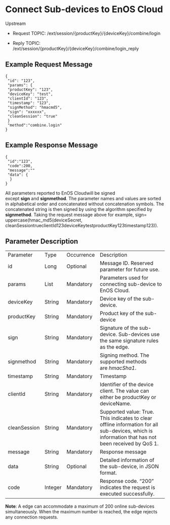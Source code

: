 # Connect Sub-devices to EnOS Cloud

Upstream
- Request TOPIC: /ext/session/{productKey}/{deviceKey}/combine/login

- Reply TOPIC:
    /ext/session/{productKey}/{deviceKey}/combine/login_reply

## Example Request Message

```
{
 "id": "123",
 "params": {
 "productKey": "123",
 "deviceKey": "test",
 "clientId": "123",
 "timestamp": "123",
 "signMethod": "hmacmd5",
 "sign": "xxxxxx",
 "cleanSession": "true"
 }
 "method":"combine.login"
}

```

## Example Response Message

```
{
 "id":"123",
 "code":200,
 "message":""
 "data": {
  }
}

```

All parameters reported to EnOS Cloudwill be signed
except **sign** and **signmethod**. The parameter names and values are
sorted in alphabetical order and concatenated without concatenation
symbols. The concatenated string is then signed by using the algorithm
specified by **signmethod**. Taking the request message above for
example, sign= uppercase(hmac_md5(deviceSecret,
cleanSessiontrueclientId123deviceKeytestproductKey123timestamp123)).

## Parameter Description

<table>
  <tr>
    <td>Parameter</td>
    <td>Type</td>
    <td>Occurrence</td>
    <td>Description</td>
  </tr>
  <tr>
    <td>id </td>
    <td>Long </td>
    <td>Optional </td>
    <td>Message ID. Reserved parameter for future use. </td>
  </tr>
  <tr>
    <td>params </td>
    <td>List </td>
    <td>Mandatory </td>
    <td>Parameters used for connecting sub-device to EnOS Cloud. </td>
  </tr>
  <tr>
    <td>deviceKey </td>
    <td>String </td>
    <td>Mandatory </td>
    <td>Device key of the sub-device. </td>
  </tr>
  <tr>
    <td>productKey </td>
    <td>String </td>
    <td>Mandatory </td>
    <td>Product key of the sub-device </td>
  </tr>
  <tr>
    <td>sign</td>
    <td>String</td>
    <td>Mandatory</td>
    <td>Signature of the sub-device. Sub-devices use the same signature rules as the edge. </td>
  </tr>
  <tr>
    <td>signmethod </td>
    <td>String </td>
    <td>Mandatory </td>
    <td>Signing method. The supported methods are <em>hmacSha1</em>. </td>
  </tr>
  <tr>
    <td>timestamp </td>
    <td>String </td>
    <td>Mandatory </td>
    <td>Timestamp </td>
  </tr>
  <tr>
    <td>clientId </td>
    <td>String </td>
    <td>Mandatory </td>
    <td>Identifier of   the device client. The value can either be productKey or deviceName. </td>
  </tr>
  <tr>
    <td>cleanSession </td>
    <td>String </td>
    <td>Mandatory</td>
    <td>Supported   value: True. This   indicates to clear offline information for all sub-devices, which is   information that has not been received by QoS 1. </td>
  </tr>
  <tr>
    <td>message </td>
    <td>String</td>
    <td>Mandatory</td>
    <td>Response message </td>
  </tr>
  <tr>
    <td>data</td>
    <td>String </td>
    <td>Optional</td>
    <td>Detailed information of the sub-device, in JSON format. </td>
  </tr>
  <tr>
    <td>code</td>
    <td>Integer</td>
    <td>Mandatory</td>
    <td>Response code.   &ldquo;200&rdquo; indicates the request is executed successfully. </td>
  </tr>
</table>

**Note**: A edge can accommodate a maximum of 200 online sub-devices
simultaneously. When the maximum number is reached, the edge rejects any
connection requests.
